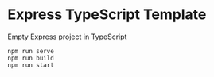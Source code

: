 # Express TypeScript Template

Empty Express project in TypeScript

    npm run serve
    npm run build
    npm run start